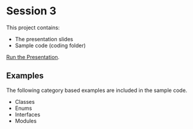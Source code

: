 # Session 3

This project contains:
* The presentation slides
* Sample code (coding folder) 

[Run the Presentation](https://keshshan.github.io/TS-Session/Session3/presentation/intrototypescript.html).

## Examples

The following category based examples are included in the sample code.

* Classes 
* Enums
* Interfaces
* Modules

